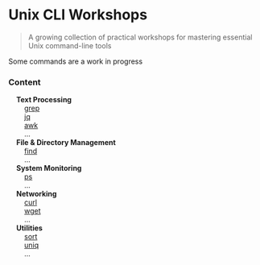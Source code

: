 # Unix CLI Workshops

> A growing collection of practical workshops for mastering essential Unix command-line tools

Some commands are a work in progress

### Content

&nbsp;&nbsp;&nbsp;&nbsp;**Text Processing**  
&nbsp;&nbsp;&nbsp;&nbsp;&nbsp;&nbsp;&nbsp;&nbsp;[grep](./grep)  
&nbsp;&nbsp;&nbsp;&nbsp;&nbsp;&nbsp;&nbsp;&nbsp;[jq](./jq)  
&nbsp;&nbsp;&nbsp;&nbsp;&nbsp;&nbsp;&nbsp;&nbsp;[awk](./awk)  
&nbsp;&nbsp;&nbsp;&nbsp;&nbsp;&nbsp;&nbsp;&nbsp;...  
&nbsp;&nbsp;&nbsp;&nbsp;**File & Directory Management**  
&nbsp;&nbsp;&nbsp;&nbsp;&nbsp;&nbsp;&nbsp;&nbsp;[find](./find)  
&nbsp;&nbsp;&nbsp;&nbsp;&nbsp;&nbsp;&nbsp;&nbsp;...  
&nbsp;&nbsp;&nbsp;&nbsp;**System Monitoring**  
&nbsp;&nbsp;&nbsp;&nbsp;&nbsp;&nbsp;&nbsp;&nbsp;[ps](./ps)  
&nbsp;&nbsp;&nbsp;&nbsp;&nbsp;&nbsp;&nbsp;&nbsp;...  
&nbsp;&nbsp;&nbsp;&nbsp;**Networking**  
&nbsp;&nbsp;&nbsp;&nbsp;&nbsp;&nbsp;&nbsp;&nbsp;[curl](./curl)  
&nbsp;&nbsp;&nbsp;&nbsp;&nbsp;&nbsp;&nbsp;&nbsp;[wget](./wget)  
&nbsp;&nbsp;&nbsp;&nbsp;&nbsp;&nbsp;&nbsp;&nbsp;...  
&nbsp;&nbsp;&nbsp;&nbsp;**Utilities**  
&nbsp;&nbsp;&nbsp;&nbsp;&nbsp;&nbsp;&nbsp;&nbsp;[sort](./sort)  
&nbsp;&nbsp;&nbsp;&nbsp;&nbsp;&nbsp;&nbsp;&nbsp;[uniq](./uniq)  
&nbsp;&nbsp;&nbsp;&nbsp;&nbsp;&nbsp;&nbsp;&nbsp;...  
